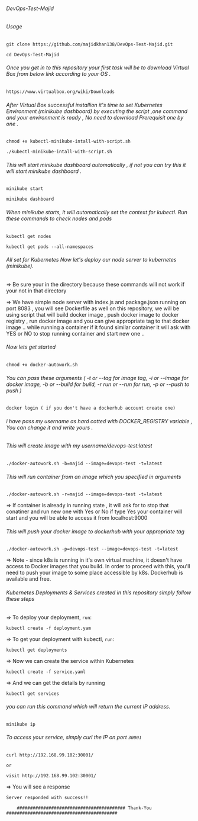 ###### DevOps-Test-Majid

###### Usage 
```
git clone https://github.com/majidkhan138/DevOps-Test-Majid.git

cd DevOps-Test-Majid
```
###### Once you get in to this repository your first task will be to download Virtual Box from below link according to your OS .
```
https://www.virtualbox.org/wiki/Downloads
```
###### After Virtual Box successful installion it's time to set Kubernetes Environment (minikube dashboard) by executing the script ,one command and your environment is ready , No need to download Prerequisit one by one .
```
chmod +x kubectl-minikube-intall-with-script.sh

./kubectl-minikube-intall-with-script.sh
```
###### This will start minikube dashboard automatically , if not you can try this it will start minikube dashboard .
```
minikube start

minikube dashboard
```

###### When minikube starts, it will automatically set the context for kubectl. Run these commands to check nodes and pods
```
kubectl get nodes

kubectl get pods --all-namespaces
```

###### All set for Kubernetes Now let's deploy our node server to kubernetes (minikube).
=> Be sure your in the directory because these commands will not work if your not in that directory

=> We have simple node server with index.js and package.json running on port 8083 , you will see Dockerfile as well on this     repository, we will be using script that will build docker image , push docker image to docker registry , run docker           image and you can give appropriate tag to that docker image .. while running a container if it found similar container it     will ask with YES or NO to stop running container and start new one ..

###### Now lets get started 
```
chmod +x docker-autowork.sh
```
###### You can pass these arguments ( -t or --tag for image tag, -i or --image for docker image, -b or --build for build, -r run or --run for run, -p or --push to push )
```
docker login ( if you don't have a dockerhub account create one)
```
###### i have pass my username as hard cotted with DOCKER_REGISTRY variable , You can change it and write yours . 
###### This will create image with my username/devops-test:latest
```
./docker-autowork.sh -b=majid --image=devops-test -t=latest
```

###### This will run container from an image which you specified in arguments
```
./docker-autowork.sh -r=majid --image=devops-test -t=latest
```

=> If container is already in running state , it will ask for to stop that conatiner and run new one with Yes or No 
   if type Yes your container will start and you will be able to access it from localhost:9000

###### This will push your docker image to dockerhub with your appropriate tag
```
./docker-autowork.sh -p=devops-test --image=devops-test -t=latest
```

=> Note - since k8s is running in it's own virtual machine, it doesn't have access to Docker images that you build. In order     to proceed with this, you'll need to push your image to some place accessible by k8s. Dockerhub is available and     free.

###### Kubernetes Deployments & Services created in this repository simply follow these steps

=> To deploy your deployment, `run`:
```
kubectl create -f deployment.yam
```
=> To get your deployment with kubectl, `run`:
```
kubectl get deployments
```
=> Now we can create the service within Kubernetes
```
kubectl create -f service.yaml
```
=> And we can get the details by running
```
kubectl get services
```
###### you can run this command which will return the current IP address.
```
minikube ip
```
###### To access your service, simply curl the IP on port `30001`
```
curl http://192.168.99.102:30001/

or

visit http://192.168.99.102:30001/
```
=> You will see a response 
```
Server responded with success!!
```

        ######################################### Thank-You ##########################################
